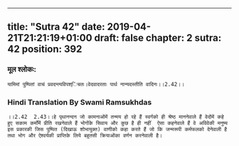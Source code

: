 
---
title: "Sutra 42"
date: 2019-04-21T21:21:19+01:00
draft: false
chapter: 2
sutra: 42
position: 392
---
### मूल श्लोकः:
```
यामिमां पुष्पितां वाचं प्रवदन्त्यविपश्िचतः।वेदवादरताः पार्थ नान्यदस्तीति वादिनः।।2.42।।

```

### Hindi Translation By Swami Ramsukhdas
```
।।2.42  2.43।।हे पृथानन्दन जो कामनाओंमें तन्मय हो रहे हैं स्वर्गको ही श्रेष्ठ माननेवाले हैं वेदोंमें कहे हुए सकाम कर्मोंमें प्रीति रखनेवाले हैं भोगोंके सिवाय और कुछ है ही नहीं  ऐसा कहनेवाले हैं वे अविवेकी मनुष्य इस प्रकारकी जिस पुष्पित (दिखाऊ शोभायुक्त) वाणीको कहा करते हैं जो कि जन्मरूपी कर्मफलको देनेवाली है तथा भोग और ऐश्वर्यकी प्राप्तिके लिये बहुतसी क्रियाओंका वर्णन करनेवाली है।

```

